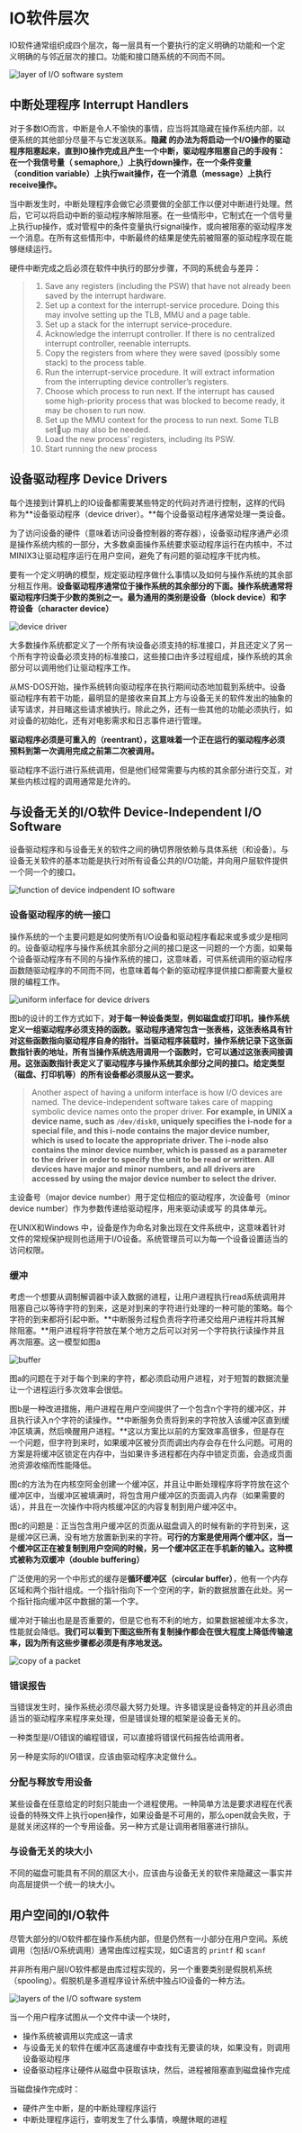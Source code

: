 # IO软件层次

IO软件通常组织成四个层次，每一层具有一个要执行的定义明确的功能和一个定义明确的与邻近层次的接口。功能和接口随系统的不同而不同。

![layer of I/O software system](https://blog-1300663127.cos.ap-shanghai.myqcloud.com/BackEnd_Notes/operating%20system/layerofIOSoftWare.png)

## 中断处理程序 Interrupt Handlers

对于多数IO而言，中断是令人不愉快的事情，应当将其隐藏在操作系统内部，以便系统的其他部分尽量不与它发送联系。**隐藏 的办法为将启动一个I/O操作的驱动程序阻塞起来，直到IO操作完成且产生一个中断，驱动程序阻塞自己的手段有：在一个我信号量（ semaphore,）上执行down操作，在一个条件变量（condition variable）上执行wait操作，在一个消息（message）上执行receive操作。**

当中断发生时，中断处理程序会做它必须要做的全部工作以便对中断进行处理。然后，它可以将启动中断的驱动程序解除阻塞。在一些情形中，它制式在一个信号量上执行up操作，或对管程中的条件变量执行signal操作，或向被阻塞的驱动程序发一个消息。在所有这些情形中，中断最终的结果是使先前被阻塞的驱动程序现在能够继续运行。

硬件中断完成之后必须在软件中执行的部分步骤，不同的系统会与差异：

> 1. Save any registers (including the PSW) that have not already been saved by the interrupt hardware.
> 2. Set up a context for the interrupt-service procedure. Doing this may involve setting up the TLB, MMU and a page table.
> 3. Set up a stack for the interrupt service-procedure.
> 4. Acknowledge the interrupt controller. If there is no centralized interrupt controller, reenable interrupts.
> 5. Copy the registers from where they were saved (possibly some stack) to the process table.
> 6. Run the interrupt-service procedure. It will extract information from the interrupting device controller’s registers.
> 7. Choose which process to run next. If the interrupt has caused some high-priority process that was blocked to become ready, it may be chosen to run now.
> 8. Set up the MMU context for the process to run next. Some TLB setup may also be needed.
> 9. Load the new process’ registers, including its PSW.
> 10. Start running the new process

## 设备驱动程序 Device Drivers

每个连接到计算机上的IO设备都需要某些特定的代码对齐进行控制，这样的代码称为**设备驱动程序（device driver）。**每个设备驱动程序通常处理一类设备。

为了访问设备的硬件（意味着访问设备控制器的寄存器），设备驱动程序通产必须是操作系统内核的一部分，大多数桌面操作系统要求驱动程序运行在内核中，不过MINIX3让驱动程序运行在用户空间，避免了有问题的驱动程序干扰内核。

要有一个定义明确的模型，规定驱动程序做什么事情以及如何与操作系统的其余部分相互作用。**设备驱动程序通常位于操作系统的其余部分的下面。操作系统通常将驱动程序归类于少数的类别之一。最为通用的类别是设备（block device）和字符设备（character device）**

![device driver](https://blog-1300663127.cos.ap-shanghai.myqcloud.com/BackEnd_Notes/operating%20system/deviceDriver.png)

 大多数操作系统都定义了一个所有块设备必须支持的标准接口，并且还定义了另一个所有字符设备必须支持的标准接口，这些接口由许多过程组成，操作系统的其余部分可以调用他们让驱动程序工作。

从MS-DOS开始，操作系统转向驱动程序在执行期间动态地加载到系统中。设备驱动程序有若干功能，最明显的是接收来自其上方与设备无关的软件发出的抽象的读写请求，并目睹这些请求被执行。除此之外，还有一些其他的功能必须执行，如对设备的初始化，还有对电影需求和日志事件进行管理。

**驱动程序必须是可重入的（reentrant），这意味着一个正在运行的驱动程序必须预料到第一次调用完成之前第二次被调用。**

驱动程序不运行进行系统调用，但是他们经常需要与内核的其余部分进行交互，对某些内核过程的调用通常是允许的。

## 与设备无关的I/O软件 Device-Independent I/O Software

设备驱动程序和与设备无关的软件之间的确切界限依赖与具体系统（和设备）。与设备无关软件的基本功能是执行对所有设备公共的I/O功能，并向用户层软件提供一个同一个的接口。

![function of device indpendent IO software](https://blog-1300663127.cos.ap-shanghai.myqcloud.com/BackEnd_Notes/operating%20system/functionsOftheDeviceIndependentIOSoftware.png)

### 设备驱动程序的统一接口

操作系统的一个主要问题是如何使所有I/O设备和驱动程序看起来或多或少是相同的。设备驱动程序与操作系统其余部分之间的接口是这一问题的一个方面，如果每个设备驱动程序有不同的与操作系统的接口，这意味着，可供系统调用的驱动程序函数随驱动程序的不同而不同，也意味着每个新的驱动程序提供接口都需要大量权限的编程工作。

![uniform inferface for device drivers](https://blog-1300663127.cos.ap-shanghai.myqcloud.com/BackEnd_Notes/operating%20system/uniformInterfaceForDevice.png)

图b的设计的工作方式如下，**对于每一种设备类型，例如磁盘或打印机，操作系统定义一组驱动程序必须支持的函数。驱动程序通常包含一张表格，这张表格具有针对这些函数指向驱动程序自身的指针。当驱动程序装载时，操作系统记录下这张函数指针表的地址，所有当操作系统选用调用一个函数时，它可以通过这张表间接调用。这张函数指针表定义了驱动程序与操作系统其余部分之间的接口。给定类型（磁盘、打印机等）的所有设备都必须服从这一要求。**

> Another aspect of having a uniform interface is how I/O devices are named. The device-independent software takes care of mapping symbolic device names onto the proper driver. **For example, in UNIX a device name, such as `/dev/disk0`, uniquely specifies the i-node for a special file, and this i-node contains the major device number, which is used to locate the appropriate driver. The i-node also contains the minor device number, which is passed as a parameter to the driver in order to specify the unit to be read or written. All devices have major and minor numbers, and all drivers are accessed by using the major device number to select the driver.**

主设备号（major device number）用于定位相应的驱动程序，次设备号（minor device number）作为参数传递给驱动程序，用来驱动读或写 的具体单元。

在UNIX和Windows 中，设备是作为命名对象出现在文件系统中，这意味着针对文件的常规保护规则也适用于I/O设备。系统管理员可以为每一个设备设置适当的访问权限。

### 缓冲

考虑一个想要从调制解调器中读入数据的进程，让用户进程执行read系统调用并阻塞自己以等待字符的到来，这是对到来的字符进行处理的一种可能的策略。每个字符的到来都将引起中断。**中断服务过程负责将字符递交给用户进程并将其解除阻塞。**用户进程将字符放在某个地方之后可以对另一个字符执行读操作并且再次阻塞。这一模型如图a

![buffer](https://blog-1300663127.cos.ap-shanghai.myqcloud.com/BackEnd_Notes/operating%20system/buffer.png)

图a的问题在于对于每个到来的字符，都必须启动用户进程，对于短暂的数据流量让一个进程运行多次效率会很低。

图b是一种改进措施，用户进程在用户空间提供了一个包含n个字符的缓冲区，并且执行读入n个字符的读操作。**中断服务负责将到来的字符放入该缓冲区直到缓冲区填满，然后唤醒用户进程。**这以方案比以前的方案效率高很多，但是存在一个问题，但字符到来时，如果缓冲区被分页而调出内存会存在什么问题。可用的方案是将缓冲区锁定在内存中，当如果许多进程都在内存中锁定页面，会造成页面池资源收缩而性能降低。

图c的方法为在内核空阿金创建一个缓冲区，并且让中断处理程序将字符放在这个缓冲区中，当缓冲区被填满时，将包含用户缓冲区的页面调入内存（如果需要的话），并且在一次操作中将内核缓冲区的内容复制到用户缓冲区中。

图c的问题是：正当包含用户缓冲区的页面从磁盘调入的时候有新的字符到来，这是缓冲区已满，没有地方放置新到来的字符。**可行的方案是使用两个缓冲区，当一个缓冲区正在被复制到用户空间的时候，另一个缓冲区正在手机新的输入。这种模式被称为双缓冲（double buffering）**

广泛使用的另一个中形式的缓存是**循环缓冲区（circular buffer）**，他有一个内存区域和两个指针组成。一个指针指向下一个空闲的字，新的数据放置在此处。另一个指针指向缓冲区中数据的第一个字。

缓冲对于输出也是是否重要的，但是它也有不利的地方，如果数据被缓冲太多次，性能就会降低。**我们可以看到下图这些所有复制操作都会在很大程度上降低传输速率，因为所有这些步骤都必须是有序地发送。**

![copy of a packet](https://blog-1300663127.cos.ap-shanghai.myqcloud.com/BackEnd_Notes/operating%20system/copyAPacket.png)

### 错误报告

当错误发生时，操作系统必须尽最大努力处理。许多错误是设备特定的并且必须由适当的驱动程序来程序来处理，但是错误处理的框架是设备无关的。

一种类型是I/O错误的编程错误，可以直接将错误代码报告给调用者。

另一种是实际的I/O错误，应该由驱动程序决定做什么。

### 分配与释放专用设备

某些设备在任意给定的时刻只能由一个进程使用。一种简单方法是要求进程在代表设备的特殊文件上执行open操作，如果设备是不可用的，那么open就会失败，于是就关闭这样的一个专用设备。另一种方式是让调用者阻塞进行排队。

### 与设备无关的块大小

不同的磁盘可能具有不同的扇区大小，应该由与设备无关的软件来隐藏这一事实并向高层提供一个统一的块大小。

## 用户空间的I/O软件

尽管大部分的I/O软件都在操作系统内部，但是仍然有一小部分在用户空间。系统调用（包括I/O系统调用）通常由库过程实现，如C语言的 `printf` 和 `scanf`

并非所有用户层I/O软件都是由库过程实现的，另一个重要类别是假脱机系统（spooling）。假脱机是多道程序设计系统中独占IO设备的一种方法。

![layers of the I/O software system](https://blog-1300663127.cos.ap-shanghai.myqcloud.com/BackEnd_Notes/operating%20system/layerofIOSoftWare.png)

当一个用户程序试图从一个文件中读一个块时，

- 操作系统被调用以完成这一请求
- 与设备无关的软件在缓冲区高速缓存中查找有无要读的块，如果没有，则调用设备驱动程序
- 设备驱动程序让硬件从磁盘中获取该块，然后，进程被阻塞直到磁盘操作完成

当磁盘操作完成时：

- 硬件产生中断，是的中断处理程序运行
- 中断处理程序运行，查明发生了什么事情，唤醒休眠的进程

